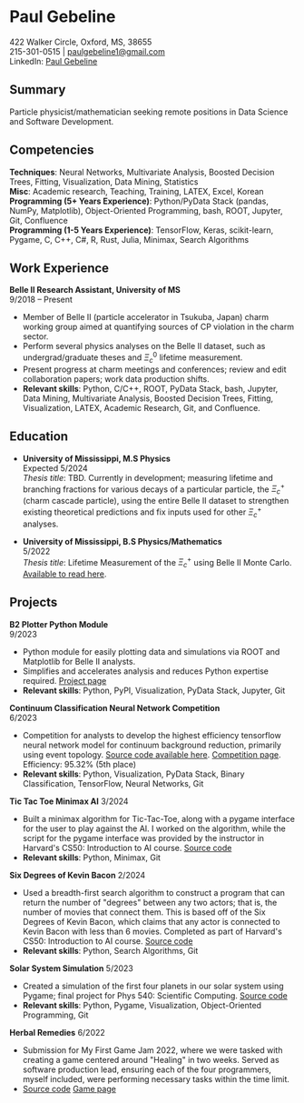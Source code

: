 # Paul Gebeline
422 Walker Circle, Oxford, MS, 38655  
215-301-0515 | paulgebeline1@gmail.com  
LinkedIn: [Paul Gebeline](https://www.linkedin.com/in/paul-gebeline-87b90820b/)

## Summary
Particle physicist/mathematician seeking remote positions in Data Science and Software Development.

## Competencies
**Techniques**: Neural Networks, Multivariate Analysis, Boosted Decision Trees, Fitting, Visualization, Data Mining, Statistics  
**Misc**: Academic research, Teaching, Training, LATEX, Excel, Korean  
**Programming (5+ Years Experience)**: Python/PyData Stack (pandas, NumPy, Matplotlib), Object-Oriented Programming, bash, ROOT, Jupyter, Git, Confluence  
**Programming (1-5 Years Experience)**: TensorFlow, Keras, scikit-learn, Pygame, C, C++, C#, R, Rust, Julia, Minimax, Search Algorithms

## Work Experience
**Belle II Research Assistant, University of MS**  
9/2018 – Present
- Member of Belle II (particle accelerator in Tsukuba, Japan) charm working group aimed at quantifying sources of CP violation in the charm sector.
- Perform several physics analyses on the Belle II dataset, such as undergrad/graduate theses and $\Xi_c^0$ lifetime measurement.
- Present progress at charm meetings and conferences; review and edit collaboration papers; work data production shifts.
- **Relevant skills**: Python, C/C++, ROOT, PyData Stack, bash, Jupyter, Data Mining, Multivariate Analysis, Boosted Decision Trees, Fitting, Visualization, LATEX, Academic Research, Git, and Confluence.

## Education
- **University of Mississippi, M.S Physics**  
  Expected 5/2024  
  *Thesis title*: TBD. Currently in development; measuring lifetime and branching fractions for various decays of a particular particle, the $\Xi_c^+$ (charm cascade particle), using the entire Belle II dataset to strengthen existing theoretical predictions and fix inputs used for other $\Xi_c^+$ analyses.

- **University of Mississippi, B.S Physics/Mathematics**  
  5/2022  
  *Thesis title*: Lifetime Measurement of the $\Xi_c^+$ using Belle II Monte Carlo. [Available to read here](https://egrove.olemiss.edu/hon_thesis/2621/).

## Projects
**B2 Plotter Python Module**  
9/2023
- Python module for easily plotting data and simulations via ROOT and Matplotlib for Belle II analysts.
- Simplifies and accelerates analysis and reduces Python expertise required. [Project page](https://pypi.org/project/b2-plotter/)
- **Relevant skills**: Python, PyPI, Visualization, PyData Stack, Jupyter, Git

**Continuum Classification Neural Network Competition**  
6/2023
- Competition for analysts to develop the highest efficiency tensorflow neural network model for continuum background reduction, primarily using event topology. [Source code available here](https://github.com/psgebeline/continuum_neural_network). [Competition page](https://www.kaggle.com/competitions/cshandson/). Efficiency: 95.32% (5th place)
- **Relevant skills**: Python, Visualization, PyData Stack, Binary Classification, TensorFlow, Neural Networks, Git

**Tic Tac Toe Minimax AI**
3/2024
- Built a minimax algorithm for Tic-Tac-Toe, along with a pygame interface for the user to play against the AI. I worked on the algorithm, while the script for the pygame interface was provided by the instructor in Harvard's CS50: Introduction to AI course. [Source code](https://github.com/psgebeline/harvard-ML/tree/main/projects/project0/tictactoe)
- **Relevant skills**: Python, Minimax, Git

**Six Degrees of Kevin Bacon**
2/2024
- Used a breadth-first search algorithm to construct a program that can return the number of "degrees" between any two actors; that is, the number of movies that connect them. This is based off of the Six Degrees of Kevin Bacon, which claims that any actor is connected to Kevin Bacon with less than 6 movies. Completed as part of Harvard's CS50: Introduction to AI course. [Source code](https://github.com/psgebeline/harvard-ML/tree/main/projects/project0/degrees)
- **Relevant skills**: Python, Search Algorithms, Git

**Solar System Simulation**
5/2023
- Created a simulation of the first four planets in our solar system using Pygame; final project for Phys 540: Scientific Computing. [Source code](https://github.com/psgebeline/phys540/tree/main/final)
- **Relevant skills**: Python, Pygame, Visualization, Object-Oriented Programming, Git

**Herbal Remedies**
6/2022
- Submission for My First Game Jam 2022, where we were tasked with creating a game centered around "Healing" in two weeks. Served as software production lead, ensuring each of the four programmers, myself included, were performing necessary tasks within the time limit.
- [Source code](https://github.com/psgebeline/game_jam_2022/) [Game page](https://roeii.itch.io/herbal-remedies2)

